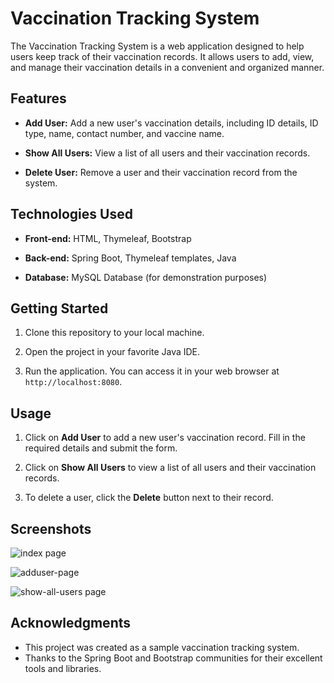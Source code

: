 # Vaccination Tracking System

The Vaccination Tracking System is a web application designed to help users keep track of their vaccination records. It allows users to add, view, and manage their vaccination details in a convenient and organized manner.

## Features

- **Add User:** Add a new user's vaccination details, including ID details, ID type, name, contact number, and vaccine name.

- **Show All Users:** View a list of all users and their vaccination records.

- **Delete User:** Remove a user and their vaccination record from the system.

## Technologies Used

- **Front-end:** HTML, Thymeleaf, Bootstrap

- **Back-end:** Spring Boot, Thymeleaf templates, Java

- **Database:** MySQL Database (for demonstration purposes)

## Getting Started

1. Clone this repository to your local machine.

2. Open the project in your favorite Java IDE.

3. Run the application. You can access it in your web browser at `http://localhost:8080`.

## Usage

1. Click on **Add User** to add a new user's vaccination record. Fill in the required details and submit the form.

2. Click on **Show All Users** to view a list of all users and their vaccination records.

3. To delete a user, click the **Delete** button next to their record.

## Screenshots

![index page](https://github.com/ranjeetd8384/projects/assets/142582721/93542d09-acb9-4eec-8d72-f5e892aae6ae)

![adduser-page](https://github.com/ranjeetd8384/projects/assets/142582721/8df92efd-f266-4df1-82a6-6b7a2d88f71e)

![show-all-users page](https://github.com/ranjeetd8384/projects/assets/142582721/55d8b509-4387-4970-a1f6-d1c63f6fd1ec)


## Acknowledgments

- This project was created as a sample vaccination tracking system.
- Thanks to the Spring Boot and Bootstrap communities for their excellent tools and libraries.
